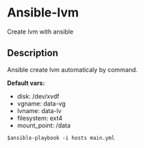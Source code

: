 # Ansible-lvm
Create lvm with ansible

## Description
Ansible create lvm automaticaly by command.

**Default vars:**
 * disk: /dev/xvdf
 * vgname: data-vg
 * lvname: data-lv
 * filesystem: ext4
 * mount_point: /data

```
$ansible-playbook -i hosts main.yml

```
